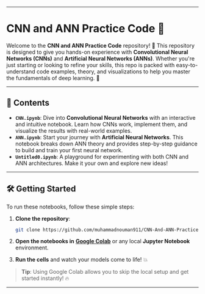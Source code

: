
---

# **CNN and ANN Practice Code** 🤖

Welcome to the **CNN and ANN Practice Code** repository! 🎉 This repository is designed to give you hands-on experience with **Convolutional Neural Networks (CNNs)** and **Artificial Neural Networks (ANNs)**. Whether you're just starting or looking to refine your skills, this repo is packed with easy-to-understand code examples, theory, and visualizations to help you master the fundamentals of deep learning. 🌟

---

## 📂 **Contents**

* **`CNN.ipynb`**: Dive into **Convolutional Neural Networks** with an interactive and intuitive notebook. Learn how CNNs work, implement them, and visualize the results with real-world examples.
* **`ANN.ipynb`**: Start your journey with **Artificial Neural Networks**. This notebook breaks down ANN theory and provides step-by-step guidance to build and train your first neural network.
* **`Untitled0.ipynb`**: A playground for experimenting with both CNN and ANN architectures. Make it your own and explore new ideas!

---

## 🛠 **Getting Started**

To run these notebooks, follow these simple steps:

1. **Clone the repository**:

   ```bash
   git clone https://github.com/muhammadnouman911/CNN-And-ANN-Practice-Code.git
   ```

2. **Open the notebooks in** [**Google Colab**](https://colab.research.google.com/) or any local **Jupyter Notebook** environment.

3. **Run the cells** and watch your models come to life! 💥

> **Tip**: Using Google Colab allows you to skip the local setup and get started instantly! 🔥

---

